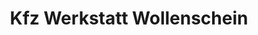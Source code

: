 ---
title: "Kfz Werkstatt Wollenschein"
url: /wachtberg/kfz-werkstatt-wollenschein/
shop: Autowerkstatt
---